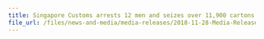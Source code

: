 ```yaml
---
title: Singapore Customs arrests 12 men and seizes over 11,900 cartons of duty-unpaid cigarettes from industrial premises in Tuas
file_url: /files/news-and-media/media-releases/2018-11-28-Media-Release.pdf
---
```

